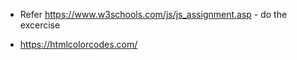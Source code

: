 - Refer https://www.w3schools.com/js/js_assignment.asp - do the excercise 

- https://htmlcolorcodes.com/